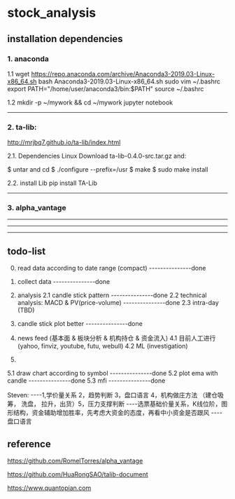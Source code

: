 # stock_analysis

## installation dependencies

### 1. anaconda

1.1
wget  https://repo.anaconda.com/archive/Anaconda3-2019.03-Linux-x86_64.sh
bash  Anaconda3-2019.03-Linux-x86_64.sh
sudo vim ~/.bashrc
export PATH="/home/user/anaconda3/bin:$PATH"
source ~/.bashrc

1.2
mkdir -p ~/mywork && cd ~/mywork
jupyter notebook

---------------------------------------------------------------------

### 2. ta-lib:
http://mrjbq7.github.io/ta-lib/index.html

2.1. Dependencies
Linux
Download ta-lib-0.4.0-src.tar.gz and:

$ untar and cd
$ ./configure --prefix=/usr
$ make
$ sudo make install

2.2. install Lib
pip install TA-Lib

---------------------------------------------------------------------

### 3. alpha_vantage

---------------------------------------------------------------------


---------------------------------------------------------------------


---------------------------------------------------------------------

## todo-list
0. read data according to date range (compact) ---------------done
1. collect data ---------------done

2. analysis
2.1 candle stick pattern ---------------done
2.2 technical analysis: MACD & PV(price-volume) ---------------done
2.3 intra-day (TBD)

3. candle stick plot better ---------------done

4. news feed (基本面 & 板块分析 & 机构持仓 & 资金流入)
4.1 目前人工进行 (yahoo, finviz, youtube, futu, webull)
4.2 ML (investigation)

5.
5.1 draw chart according to symbol ---------------done
5.2 plot ema with candle ---------------done
5.3 mfi ---------------done


Steven:
----1,学价量关系 2，趋势判断 3，盘口语言 4，机构做庄方法 （建仓吸筹， 洗盘， 拉升，出货）5，压力支撑判断
----选票基础价量关系，K线位阶，图形结构，资金辅助增加胜率，先考虑大资金的态度，再看中小资金是否跟风
----盘口语言


## reference

https://github.com/RomelTorres/alpha_vantage

https://github.com/HuaRongSAO/talib-document

https://www.quantopian.com